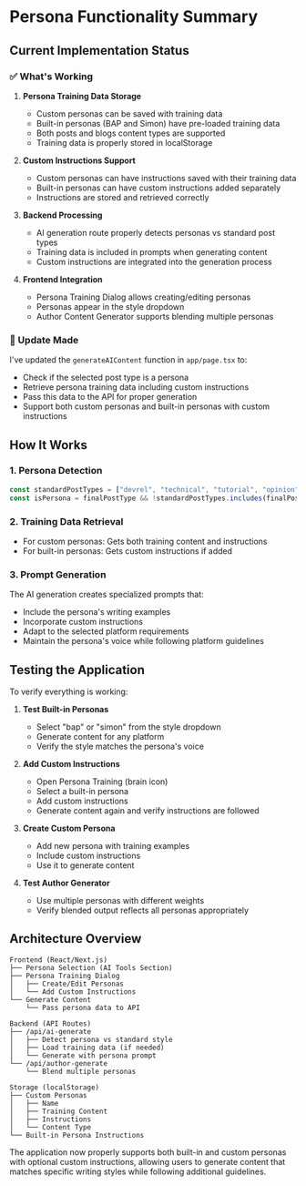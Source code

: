 # Persona Functionality Summary

## Current Implementation Status

### ✅ What's Working

1. **Persona Training Data Storage**
   - Custom personas can be saved with training data
   - Built-in personas (BAP and Simon) have pre-loaded training data
   - Both posts and blogs content types are supported
   - Training data is properly stored in localStorage

2. **Custom Instructions Support**
   - Custom personas can have instructions saved with their training data
   - Built-in personas can have custom instructions added separately
   - Instructions are stored and retrieved correctly

3. **Backend Processing**
   - AI generation route properly detects personas vs standard post types
   - Training data is included in prompts when generating content
   - Custom instructions are integrated into the generation process

4. **Frontend Integration**
   - Persona Training Dialog allows creating/editing personas
   - Personas appear in the style dropdown
   - Author Content Generator supports blending multiple personas

### 🔧 Update Made

I've updated the `generateAIContent` function in `app/page.tsx` to:
- Check if the selected post type is a persona
- Retrieve persona training data including custom instructions
- Pass this data to the API for proper generation
- Support both custom personas and built-in personas with custom instructions

## How It Works

### 1. Persona Detection
```typescript
const standardPostTypes = ["devrel", "technical", "tutorial", "opinion", "news", "story", "custom"]
const isPersona = finalPostType && !standardPostTypes.includes(finalPostType)
```

### 2. Training Data Retrieval
- For custom personas: Gets both training content and instructions
- For built-in personas: Gets custom instructions if added

### 3. Prompt Generation
The AI generation creates specialized prompts that:
- Include the persona's writing examples
- Incorporate custom instructions
- Adapt to the selected platform requirements
- Maintain the persona's voice while following platform guidelines

## Testing the Application

To verify everything is working:

1. **Test Built-in Personas**
   - Select "bap" or "simon" from the style dropdown
   - Generate content for any platform
   - Verify the style matches the persona's voice

2. **Add Custom Instructions**
   - Open Persona Training (brain icon)
   - Select a built-in persona
   - Add custom instructions
   - Generate content again and verify instructions are followed

3. **Create Custom Persona**
   - Add new persona with training examples
   - Include custom instructions
   - Use it to generate content

4. **Test Author Generator**
   - Use multiple personas with different weights
   - Verify blended output reflects all personas appropriately

## Architecture Overview

```
Frontend (React/Next.js)
├── Persona Selection (AI Tools Section)
├── Persona Training Dialog
│   ├── Create/Edit Personas
│   └── Add Custom Instructions
└── Generate Content
    └── Pass persona data to API

Backend (API Routes)
├── /api/ai-generate
│   ├── Detect persona vs standard style
│   ├── Load training data (if needed)
│   └── Generate with persona prompt
└── /api/author-generate
    └── Blend multiple personas

Storage (localStorage)
├── Custom Personas
│   ├── Name
│   ├── Training Content
│   ├── Instructions
│   └── Content Type
└── Built-in Persona Instructions
```

The application now properly supports both built-in and custom personas with optional custom instructions, allowing users to generate content that matches specific writing styles while following additional guidelines.
